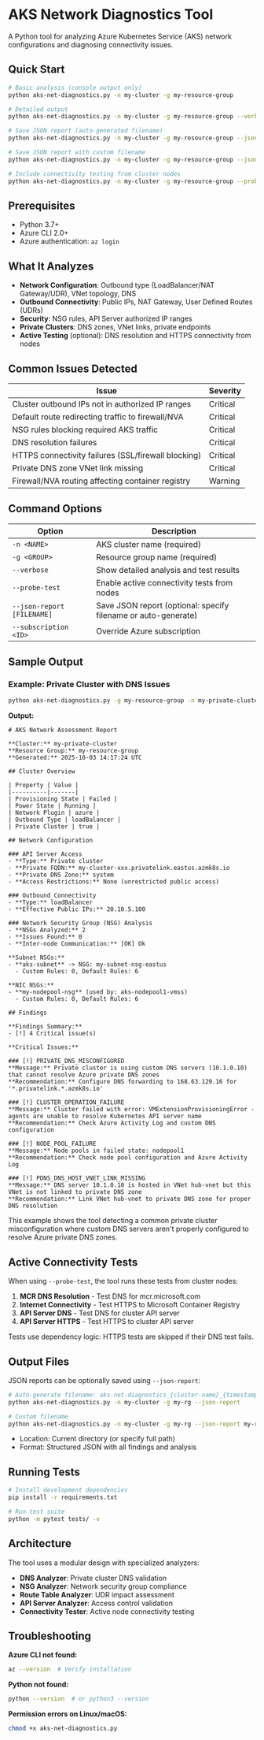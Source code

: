 ﻿# AKS Network Diagnostics Tool

A Python tool for analyzing Azure Kubernetes Service (AKS) network configurations and diagnosing connectivity issues.

## Quick Start

```bash
# Basic analysis (console output only)
python aks-net-diagnostics.py -n my-cluster -g my-resource-group

# Detailed output
python aks-net-diagnostics.py -n my-cluster -g my-resource-group --verbose

# Save JSON report (auto-generated filename)
python aks-net-diagnostics.py -n my-cluster -g my-resource-group --json-report

# Save JSON report with custom filename
python aks-net-diagnostics.py -n my-cluster -g my-resource-group --json-report my-report.json

# Include connectivity testing from cluster nodes
python aks-net-diagnostics.py -n my-cluster -g my-resource-group --probe-test
```

## Prerequisites

- Python 3.7+
- Azure CLI 2.0+
- Azure authentication: `az login`

## What It Analyzes

- **Network Configuration**: Outbound type (LoadBalancer/NAT Gateway/UDR), VNet topology, DNS
- **Outbound Connectivity**: Public IPs, NAT Gateway, User Defined Routes (UDRs)
- **Security**: NSG rules, API Server authorized IP ranges
- **Private Clusters**: DNS zones, VNet links, private endpoints
- **Active Testing** (optional): DNS resolution and HTTPS connectivity from nodes

## Common Issues Detected

| Issue | Severity |
|-------|----------|
| Cluster outbound IPs not in authorized IP ranges | Critical |
| Default route redirecting traffic to firewall/NVA | Critical |
| NSG rules blocking required AKS traffic | Critical |
| DNS resolution failures | Critical |
| HTTPS connectivity failures (SSL/firewall blocking) | Critical |
| Private DNS zone VNet link missing | Critical |
| Firewall/NVA routing affecting container registry | Warning |

## Command Options

| Option | Description |
|--------|-------------|
| `-n <NAME>` | AKS cluster name (required) |
| `-g <GROUP>` | Resource group name (required) |
| `--verbose` | Show detailed analysis and test results |
| `--probe-test` | Enable active connectivity tests from nodes |
| `--json-report [FILENAME]` | Save JSON report (optional: specify filename or auto-generate) |
| `--subscription <ID>` | Override Azure subscription |

## Sample Output

### Example: Private Cluster with DNS Issues

```bash
python aks-net-diagnostics.py -g my-resource-group -n my-private-cluster --verbose
```

**Output:**

```text
# AKS Network Assessment Report

**Cluster:** my-private-cluster
**Resource Group:** my-resource-group
**Generated:** 2025-10-03 14:17:24 UTC

## Cluster Overview

| Property | Value |
|----------|-------|
| Provisioning State | Failed |
| Power State | Running |
| Network Plugin | azure |
| Outbound Type | loadBalancer |
| Private Cluster | true |

## Network Configuration

### API Server Access
- **Type:** Private cluster
- **Private FQDN:** my-cluster-xxx.privatelink.eastus.azmk8s.io
- **Private DNS Zone:** system
- **Access Restrictions:** None (unrestricted public access)

### Outbound Connectivity
- **Type:** loadBalancer
- **Effective Public IPs:** 20.10.5.100

### Network Security Group (NSG) Analysis
- **NSGs Analyzed:** 2
- **Issues Found:** 0
- **Inter-node Communication:** [OK] Ok

**Subnet NSGs:**
- **aks-subnet** -> NSG: my-subnet-nsg-eastus
  - Custom Rules: 0, Default Rules: 6

**NIC NSGs:**
- **my-nodepool-nsg** (used by: aks-nodepool1-vmss)
  - Custom Rules: 0, Default Rules: 6

## Findings

**Findings Summary:**
- [!] 4 Critical issue(s)

**Critical Issues:**

### [!] PRIVATE_DNS_MISCONFIGURED
**Message:** Private cluster is using custom DNS servers (10.1.0.10) that cannot resolve Azure private DNS zones
**Recommendation:** Configure DNS forwarding to 168.63.129.16 for '*.privatelink.*.azmk8s.io'

### [!] CLUSTER_OPERATION_FAILURE
**Message:** Cluster failed with error: VMExtensionProvisioningError - agents are unable to resolve Kubernetes API server name
**Recommendation:** Check Azure Activity Log and custom DNS configuration

### [!] NODE_POOL_FAILURE
**Message:** Node pools in failed state: nodepool1
**Recommendation:** Check node pool configuration and Azure Activity Log

### [!] PDNS_DNS_HOST_VNET_LINK_MISSING
**Message:** DNS server 10.1.0.10 is hosted in VNet hub-vnet but this VNet is not linked to private DNS zone
**Recommendation:** Link VNet hub-vnet to private DNS zone for proper DNS resolution
```

This example shows the tool detecting a common private cluster misconfiguration where custom DNS servers aren't properly configured to resolve Azure private DNS zones.

## Active Connectivity Tests

When using `--probe-test`, the tool runs these tests from cluster nodes:

1. **MCR DNS Resolution** - Test DNS for mcr.microsoft.com
2. **Internet Connectivity** - Test HTTPS to Microsoft Container Registry
3. **API Server DNS** - Test DNS for cluster API server
4. **API Server HTTPS** - Test HTTPS to cluster API server

Tests use dependency logic: HTTPS tests are skipped if their DNS test fails.

## Output Files

JSON reports can be optionally saved using `--json-report`:

```bash
# Auto-generate filename: aks-net-diagnostics_{cluster-name}_{timestamp}.json
python aks-net-diagnostics.py -n my-cluster -g my-rg --json-report

# Custom filename
python aks-net-diagnostics.py -n my-cluster -g my-rg --json-report my-report.json
```

- Location: Current directory (or specify full path)
- Format: Structured JSON with all findings and analysis

## Running Tests

```bash
# Install development dependencies
pip install -r requirements.txt

# Run test suite
python -m pytest tests/ -v
```

## Architecture

The tool uses a modular design with specialized analyzers:

- **DNS Analyzer**: Private cluster DNS validation
- **NSG Analyzer**: Network security group compliance
- **Route Table Analyzer**: UDR impact assessment
- **API Server Analyzer**: Access control validation
- **Connectivity Tester**: Active node connectivity testing

## Troubleshooting

**Azure CLI not found:**

```bash
az --version  # Verify installation
```

**Python not found:**

```bash
python --version  # or python3 --version
```

**Permission errors on Linux/macOS:**

```bash
chmod +x aks-net-diagnostics.py
```
